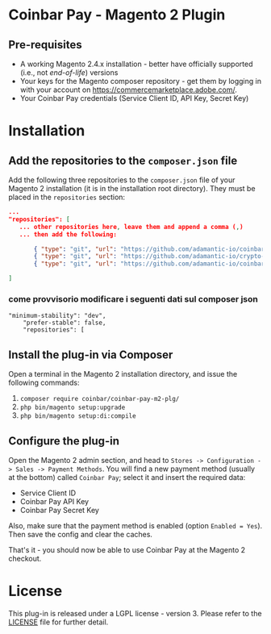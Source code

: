 # Coinbar Pay - Magento 2 Plugin

## Pre-requisites
 * A working Magento 2.4.x installation - better have officially supported (i.e., not *end-of-life*) versions
 * Your keys for the Magento composer repository - get them by logging in with your account on https://commercemarketplace.adobe.com/.
 * Your Coinbar Pay credentials (Service Client ID, API Key, Secret Key)

 # Installation
 ## Add the repositories to the `composer.json` file
 Add the following three repositories to the `composer.json` file of your Magento 2 installation (it is in the installation root directory).
 They must be placed in the `repositories` section:
 ```json
...
"repositories": [
    ... other repositories here, leave them and append a comma (,)
    ... then add the following:

        { "type": "git", "url": "https://github.com/adamantic-io/coinbar-pay-php-sdk" },
        { "type": "git", "url": "https://github.com/adamantic-io/crypto-payments-php" },
        { "type": "git", "url": "https://github.com/adamantic-io/coinbar-pay-m2-plg.git" }

]
```
### come provvisorio modificare i seguenti dati sul composer json
```
"minimum-stability": "dev",
    "prefer-stable": false,
    "repositories": [
```
## Install the plug-in via Composer
Open a terminal in the Magento 2 installation directory, and issue the following commands:
 1. `composer require coinbar/coinbar-pay-m2-plg/`
 2. `php bin/magento setup:upgrade`
 3. `php bin/magento setup:di:compile`

## Configure the plug-in
Open the Magento 2 admin section, and head to
`Stores -> Configuration -> Sales -> Payment Methods`.
You will find a new payment method (usually at the bottom) called `Coinbar Pay`; select it and insert the required data:
 * Service Client ID
 * Coinbar Pay API Key
 * Coinbar Pay Secret Key

Also, make sure that the payment method is enabled (option `Enabled = Yes`).
Then save the config and clear the caches.

That's it - you should now be able to use Coinbar Pay at the Magento 2 checkout.

# License
This plug-in is released under a LGPL license - version 3. Please refer to the [LICENSE](./LICENSE) file for further detail.
